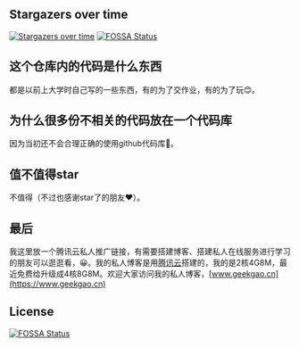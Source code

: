 ## Stargazers over time
[![Stargazers over time](https://starchart.cc/gaopu/Java.svg)](https://starchart.cc/gaopu/Java)
[![FOSSA Status](https://app.fossa.com/api/projects/git%2Bgithub.com%2Frealize096%2FJava.svg?type=shield)](https://app.fossa.com/projects/git%2Bgithub.com%2Frealize096%2FJava?ref=badge_shield)

## 这个仓库内的代码是什么东西
都是以前上大学时自己写的一些东西，有的为了交作业，有的为了玩😊。

## 为什么很多份不相关的代码放在一个代码库
因为当初还不会合理正确的使用github代码库🙉。

## 值不值得star
不值得（不过也感谢star了的朋友❤️）。

## 最后
我这里放一个腾讯云私人推广链接，有需要搭建博客、搭建私人在线服务进行学习的朋友可以逛逛看，😀。我的私人博客是用[腾讯云](https://curl.qcloud.com/Kr4BAQsb)搭建的，我的是2核4G8M，最近免费给升级成4核8G8M。欢迎大家访问我的私人博客，[www.geekgao.cn](https://www.geekgao.cn)


## License
[![FOSSA Status](https://app.fossa.com/api/projects/git%2Bgithub.com%2Frealize096%2FJava.svg?type=large)](https://app.fossa.com/projects/git%2Bgithub.com%2Frealize096%2FJava?ref=badge_large)